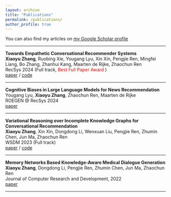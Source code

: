 ```yaml
---
layout: archive
title: "Publications"
permalink: /publications/
author_profile: true
---
```


You can also find my articles on [my Google Scholar profile](https://scholar.google.com/citations?user=pf5Q3JAAAAAJ)

---

   **Towards Empathetic Conversational Recommender Systems**  
   **Xiaoyu Zhang**, Ruobing Xie, Yougang Lyu, Xin Xin, Pengjie Ren, Mingfei Liang, Bo Zhang, Zhanhui Kang, Maarten de Rijke, Zhaochun Ren  
   RecSys 2024 (Full track, <font color='red'> Best Full Paper Award </font>)  
   [paper](https://doi.org/10.1145/3640457.3688133) / [code](https://github.com/zxd-octopus/ECR)

---

   **Cognitive Biases in Large Language Models for News Recommendation**  
   Yougang Lyu, **Xiaoyu Zhang**, Zhaochun Ren, Maarten de Rijke  
   ROEGEN @ RecSys 2024  
   [paper](https://doi.org/10.48550/arXiv.2410.02897)

---

   **Variational Reasoning over Incomplete Knowledge Graphs for Conversational Recommendation**  
   **Xiaoyu Zhang**, Xin Xin, Dongdong Li, Wenxuan Liu, Pengjie Ren, Zhumin Chen, Jun Ma, Zhaochun Ren  
   WSDM 2023 (Full track)  
   [paper](https://doi.org/10.1145/3539597.3570426) / [code](https://github.com/zxd-octopus/VRICR)

---

   **Memory Networks Based Knowledge-Aware Medical Dialogue Generation**  
   **Xiaoyu Zhang**, Dongdong Li, Pengjie Ren, Zhumin Chen, Jun Ma, Zhaochun Ren  
   Journal of Computer Research and Development, 2022  
   [paper](https://doi.org/10.7544/issn1000-1239.20210851)

---


